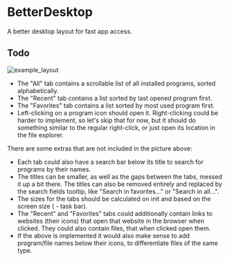 # BetterDesktop
A better desktop layout for fast app access.

## Todo
![example_layout](https://user-images.githubusercontent.com/59899645/212469912-bd92e675-2a63-47b9-b63c-46cbbadf7b7c.png)
- The "All" tab contains a scrollable list of all installed programs, sorted alphabetically.
- The "Recent" tab contains a list sorted by last opened program first.
- The "Favorites" tab contains a list sorted by most used program first.
- Left-clicking on a program icon should open it. Right-clicking could be harder to implement, so let's skip that for now, but it should do something similar to the regular right-click, or just open its location in the file explorer.

There are some extras that are not included in the picture above:
- Each tab could also have a search bar below its title to search for programs by their names.
- The titles can be smaller, as well as the gaps between the tabs, messed it up a bit there. The titles can also be removed entirely and replaced by the search fields tooltip, like "Search in favorites..." or "Search in all...".
- The sizes for the tabs should be calculated on init and based on the screen size ( - task bar).
- The "Recent" and "Favorites" tabs could additionally contain links to websites (their icons) that open that website in the browser when clicked. They could also contain files, that when clicked open them.
- If the above is implemented it would also make sense to add program/file names below their icons, to differentiate files of the same type.

